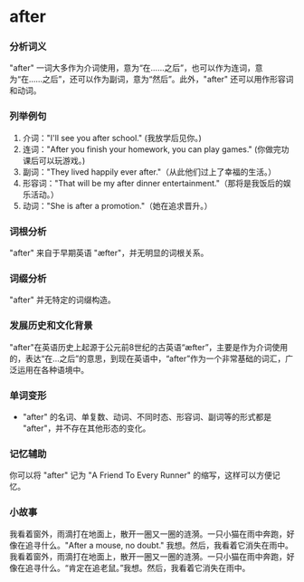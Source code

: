 # after

### 分析词义

  

"after" 一词大多作为介词使用，意为“在……之后”，也可以作为连词，意为“在……之后”，还可以作为副词，意为“然后”。此外，"after" 还可以用作形容词和动词。

  

### 列举例句

  

1.  介词："I'll see you after school." (我放学后见你。)
2.  连词："After you finish your homework, you can play games." (你做完功课后可以玩游戏。)
3.  副词："They lived happily ever after."（从此他们过上了幸福的生活。）
4.  形容词："That will be my after dinner entertainment."（那将是我饭后的娱乐活动。）
5.  动词："She is after a promotion."（她在追求晋升。）

  

### 词根分析

  

"after" 来自于早期英语 "æfter"，并无明显的词根关系。

  

### 词缀分析

  

"after" 并无特定的词缀构造。

  

### 发展历史和文化背景

  

"after"在英语历史上起源于公元前8世纪的古英语“æfter”，主要是作为介词使用的，表达“在...之后”的意思，到现在英语中，“after”作为一个非常基础的词汇，广泛运用在各种语境中。

  

### 单词变形

  

*   "after" 的名词、单复数、动词、不同时态、形容词、副词等的形式都是 "after"，并不存在其他形态的变化。

  

### 记忆辅助

  

你可以将 "after" 记为 "A Friend To Every Runner" 的缩写，这样可以方便记忆。

  

### 小故事

  

我看着窗外，雨滴打在地面上，散开一圈又一圈的涟漪。一只小猫在雨中奔跑，好像在追寻什么。"After a mouse, no doubt." 我想。然后，我看着它消失在雨中。  
我看着窗外，雨滴打在地面上，散开一圈又一圈的涟漪。一只小猫在雨中奔跑，好像在追寻什么。“肯定在追老鼠。”我想。然后，我看着它消失在雨中。
